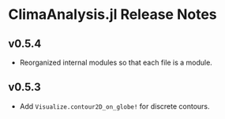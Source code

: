 ClimaAnalysis.jl Release Notes
===============================

v0.5.4
------
- Reorganized internal modules so that each file is a module.

v0.5.3
------
- Add `Visualize.contour2D_on_globe!` for discrete contours.
